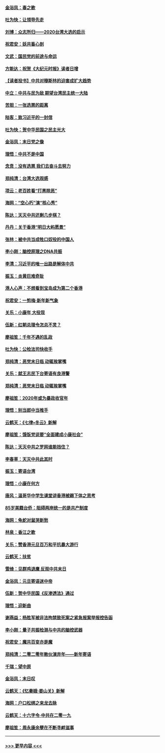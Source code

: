#### [金浴凤：春之歌](../pages/nsc993/n11797687.md?t=01171322) 
#### [吐为快：让领导先走](../pages/nsc993/n11797512.md?t=01171322) 
#### [刘博：众志所归——2020台湾大选的启示](../pages/nsc993/n11796878.md?t=01171322) 
#### [祝君安：妖共畜心剖](../pages/nsc993/n11794273.md?t=01171322) 
#### [文武：国民党的前途与命运](../pages/nsc993/n11794198.md?t=01171322) 
#### [方能达：祝贺《大纪元时报》读者日增](../pages/nsc993/n11793807.md?t=01171322) 
#### [【读者投书】中共对穆斯林的迫害成扩大趋势](../pages/nsc993/n11791371.md?t=01171322) 
#### [中立：中共与民为敌 期望台湾民主统一大陆](../pages/nsc993/n11790392.md?t=01171322) 
#### [苦胆：一张选票的距离](../pages/nsc993/n11788914.md?t=01171322) 
#### [陆客：致习近平的一封信](../pages/nsc993/n11788867.md?t=01171322) 
#### [吐为快：贺中华民国之民主光大](../pages/nsc993/n11788618.md?t=01171322) 
#### [金浴凤：末日党之像](../pages/nsc993/n11787475.md?t=01171322) 
#### [理悟：中共不是中国](../pages/nsc993/n11787463.md?t=01171322) 
#### [念贲：没有选票  我们去奋斗去努力](../pages/nsc993/n11787398.md?t=01171322) 
#### [郑纯清：台湾大选观感](../pages/nsc993/n11786210.md?t=01171322) 
#### [项云：老百姓看“打黑除恶”](../pages/nsc993/n11785398.md?t=01171322) 
#### [海网：“空心朽”演“核心秀”](../pages/nsc993/n11783874.md?t=01171322) 
#### [陈达：天灭中共还剩几步棋？](../pages/nsc993/n11783719.md?t=01171322) 
#### [丹丹：关于香港“明日大屿愿景”](../pages/nsc993/n11783273.md?t=01171322) 
#### [张林：被中共当成牲口奴役的中国人](../pages/nsc993/n11782397.md?t=01171322) 
#### [李小刚：脑控原理之DNA共振](../pages/nsc993/n11780962.md?t=01171322) 
#### [李清：习近平的唯一出路是解体中共](../pages/nsc993/n11780866.md?t=01171322) 
#### [振玉：炎黄巨难奇耻](../pages/nsc993/n11779632.md?t=01171322) 
#### [港人心声：不想看到宝岛成为第二个香港](../pages/nsc993/n11778817.md?t=01171322) 
#### [祝君安：一剪梅‧新年新气象](../pages/nsc993/n11776340.md?t=01171322) 
#### [关乐：小康年 大役现](../pages/nsc993/n11774213.md?t=01171322) 
#### [伍新：红朝总理令怎总不灵？](../pages/nsc993/n11770813.md?t=01171322) 
#### [廖祖笙：千年不遇的乱政](../pages/nsc993/n11770373.md?t=01171322) 
#### [吐为快：公检法司快收手](../pages/nsc993/n11770359.md?t=01171322) 
#### [郑纯清：恶党末日临 动辄挨掌嘴](../pages/nsc993/n11769912.md?t=01171322) 
#### [关乐：就王志民下台寄语有良港警](../pages/nsc993/n11769903.md?t=01171322) 
#### [郑纯清：恶党末日临 动辄挨掌嘴](../pages/nsc993/n11769356.md?t=01171322) 
#### [廖祖笙：2020年或为暴政收官年](../pages/nsc993/n11768216.md?t=01171322) 
#### [理悟：别当郎中当推手](../pages/nsc993/n11768243.md?t=01171322) 
#### [云鹤天：《七律▪冬云》新解](../pages/nsc993/n11768204.md?t=01171322) 
#### [廖祖笙：饿饭党说要“全面建成小康社会”](../pages/nsc993/n11767482.md?t=01171322) 
#### [陈达：天灭中共之罗网谁能挡住？](../pages/nsc993/n11767465.md?t=01171322) 
#### [李春草：天灭中共此其时](../pages/nsc993/n11767452.md?t=01171322) 
#### [振玉：寄语台湾](../pages/nsc993/n11767432.md?t=01171322) 
#### [理悟：小康在何方](../pages/nsc993/n11767394.md?t=01171322) 
#### [唐风：温哥华中学生课堂讲香港被踢下体之思考](../pages/nsc993/n11766848.md?t=01171322) 
#### [85岁美籍台侨：阻碍两岸统一的是共产制度](../pages/nsc993/n11765043.md?t=01171322) 
#### [海网：龟蛇对鼠哭新愁](../pages/nsc993/n11764895.md?t=01171322) 
#### [林泉：香江之歌](../pages/nsc993/n11764415.md?t=01171322) 
#### [关乐：赞香港元旦百万和平抗暴大游行](../pages/nsc993/n11764382.md?t=01171322) 
#### [云鹤天：扶贫](../pages/nsc993/n11764245.md?t=01171322) 
#### [雪绮：见群鸡退鹰  反观中共末日](../pages/nsc993/n11762112.md?t=01171322) 
#### [金浴凤：元旦寄语迷中帝](../pages/nsc993/n11761788.md?t=01171322) 
#### [伍新：贺中华民国《反渗透法》通过](../pages/nsc993/n11761994.md?t=01171322) 
#### [理悟：迎新曲](../pages/nsc993/n11761152.md?t=01171322) 
#### [谢燕益：杨胜军被非法拘禁致死案之紧急报案举报控告函](../pages/nsc993/n11756134.md?t=01171322) 
#### [李小刚：量子共振检测与中共的脑控武器](../pages/nsc993/n11754518.md?t=01171322) 
#### [祝君安：魔共百变亦是魔](../pages/nsc993/n11754469.md?t=01171322) 
#### [郑纯清：二零二零年散伙演弃年——新年寄语](../pages/nsc993/n11754195.md?t=01171322) 
#### [千瑞：望中原](../pages/nsc993/n11754159.md?t=01171322) 
#### [金浴凤：末日叹](../pages/nsc993/n11752359.md?t=01171322) 
#### [云鹤天：《忆秦娥‧娄山关》新解](../pages/nsc993/n11752348.md?t=01171322) 
#### [海网：户口松绑之来龙去脉](../pages/nsc993/n11752328.md?t=01171322) 
#### [云鹤天：十六字令‧中共在二零一九](../pages/nsc993/n11752305.md?t=01171322) 
#### [廖祖笙：周永康余孽在不断寻衅滋事](../pages/nsc993/n11751013.md?t=01171322) 

----
#### [ >>> 更早内容 <<< ](../indexes/nsc993-earlier.md)
